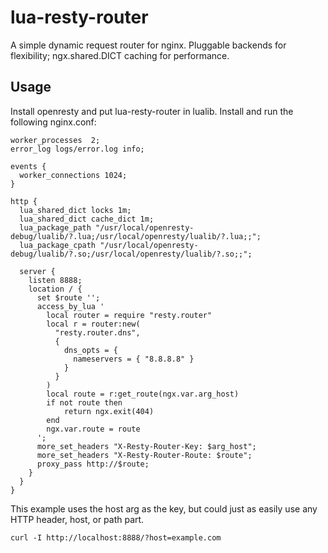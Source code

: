 # lua-resty-router

A simple dynamic request router for nginx. Pluggable backends for flexibility; ngx.shared.DICT caching for performance.

## Usage

Install openresty and put lua-resty-router in lualib. Install and run the following nginx.conf:

```
worker_processes  2;
error_log logs/error.log info;

events {
  worker_connections 1024;
}

http {
  lua_shared_dict locks 1m;
  lua_shared_dict cache_dict 1m;
  lua_package_path "/usr/local/openresty-debug/lualib/?.lua;/usr/local/openresty/lualib/?.lua;;";
  lua_package_cpath "/usr/local/openresty-debug/lualib/?.so;/usr/local/openresty/lualib/?.so;;";

  server {
    listen 8888;
    location / {
      set $route '';
      access_by_lua '
        local router = require "resty.router"
        local r = router:new(
          "resty.router.dns",
          {
            dns_opts = {
              nameservers = { "8.8.8.8" }
            }
          }
        )
        local route = r:get_route(ngx.var.arg_host)
        if not route then
            return ngx.exit(404)
        end
        ngx.var.route = route
      ';
      more_set_headers "X-Resty-Router-Key: $arg_host";
      more_set_headers "X-Resty-Router-Route: $route";
      proxy_pass http://$route;
    }
  }
}
```

This example uses the host arg as the key, but could just as easily use any HTTP header, host, or path part.

```
curl -I http://localhost:8888/?host=example.com
```

